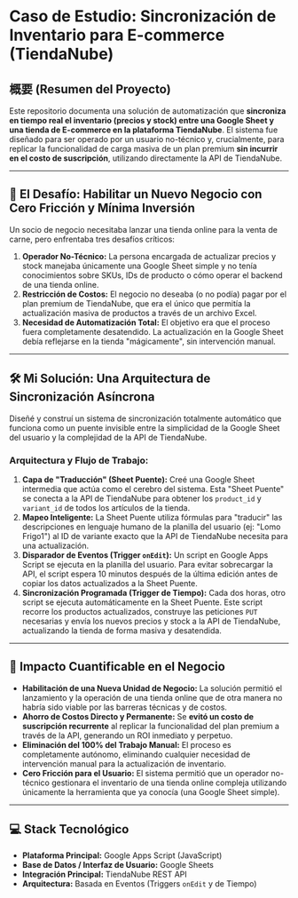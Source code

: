 # Caso de Estudio: Sincronización de Inventario para E-commerce (TiendaNube)

## 概要 (Resumen del Proyecto)

Este repositorio documenta una solución de automatización que **sincroniza en tiempo real el inventario (precios y stock) entre una Google Sheet y una tienda de E-commerce en la plataforma TiendaNube**. El sistema fue diseñado para ser operado por un usuario no-técnico y, crucialmente, para replicar la funcionalidad de carga masiva de un plan premium **sin incurrir en el costo de suscripción**, utilizando directamente la API de TiendaNube.

---

## 🎯 El Desafío: Habilitar un Nuevo Negocio con Cero Fricción y Mínima Inversión

Un socio de negocio necesitaba lanzar una tienda online para la venta de carne, pero enfrentaba tres desafíos críticos:

1.  **Operador No-Técnico:** La persona encargada de actualizar precios y stock manejaba únicamente una Google Sheet simple y no tenía conocimientos sobre SKUs, IDs de producto o cómo operar el backend de una tienda online.
2.  **Restricción de Costos:** El negocio no deseaba (o no podía) pagar por el plan premium de TiendaNube, que era el único que permitía la actualización masiva de productos a través de un archivo Excel.
3.  **Necesidad de Automatización Total:** El objetivo era que el proceso fuera completamente desatendido. La actualización en la Google Sheet debía reflejarse en la tienda "mágicamente", sin intervención manual.

---

## 🛠️ Mi Solución: Una Arquitectura de Sincronización Asíncrona

Diseñé y construí un sistema de sincronización totalmente automático que funciona como un puente invisible entre la simplicidad de la Google Sheet del usuario y la complejidad de la API de TiendaNube.

### Arquitectura y Flujo de Trabajo:

1.  **Capa de "Traducción" (Sheet Puente):** Creé una Google Sheet intermedia que actúa como el cerebro del sistema. Esta "Sheet Puente" se conecta a la API de TiendaNube para obtener los `product_id` y `variant_id` de todos los artículos de la tienda.
2.  **Mapeo Inteligente:** La Sheet Puente utiliza fórmulas para "traducir" las descripciones en lenguaje humano de la planilla del usuario (ej: "Lomo Frigo1") al ID de variante exacto que la API de TiendaNube necesita para una actualización.
3.  **Disparador de Eventos (Trigger `onEdit`):** Un script en Google Apps Script se ejecuta en la planilla del usuario. Para evitar sobrecargar la API, el script espera 10 minutos después de la última edición antes de copiar los datos actualizados a la Sheet Puente.
4.  **Sincronización Programada (Trigger de Tiempo):** Cada dos horas, otro script se ejecuta automáticamente en la Sheet Puente. Este script recorre los productos actualizados, construye las peticiones `PUT` necesarias y envía los nuevos precios y stock a la API de TiendaNube, actualizando la tienda de forma masiva y desatendida.

---

## 🚀 Impacto Cuantificable en el Negocio

*   **Habilitación de una Nueva Unidad de Negocio:** La solución permitió el lanzamiento y la operación de una tienda online que de otra manera no habría sido viable por las barreras técnicas y de costos.
*   **Ahorro de Costos Directo y Permanente:** Se **evitó un costo de suscripción recurrente** al replicar la funcionalidad del plan premium a través de la API, generando un ROI inmediato y perpetuo.
*   **Eliminación del 100% del Trabajo Manual:** El proceso es completamente autónomo, eliminando cualquier necesidad de intervención manual para la actualización de inventario.
*   **Cero Fricción para el Usuario:** El sistema permitió que un operador no-técnico gestionara el inventario de una tienda online compleja utilizando únicamente la herramienta que ya conocía (una Google Sheet simple).

---

## 💻 Stack Tecnológico

*   **Plataforma Principal:** Google Apps Script (JavaScript)
*   **Base de Datos / Interfaz de Usuario:** Google Sheets
*   **Integración Principal:** TiendaNube REST API
*   **Arquitectura:** Basada en Eventos (Triggers `onEdit` y de Tiempo)
